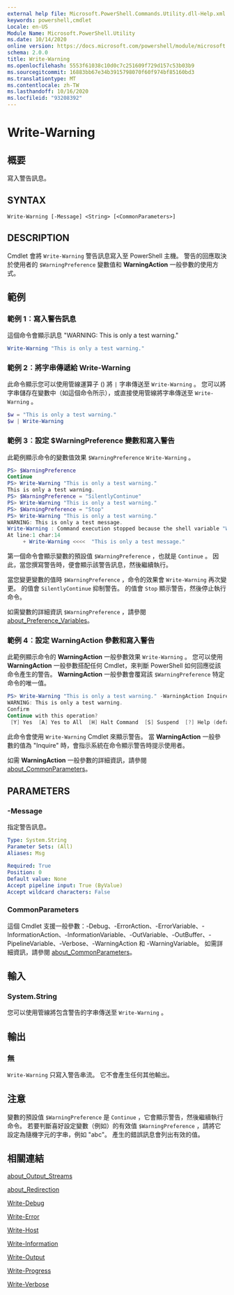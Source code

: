 ```yaml
---
external help file: Microsoft.PowerShell.Commands.Utility.dll-Help.xml
keywords: powershell,cmdlet
Locale: en-US
Module Name: Microsoft.PowerShell.Utility
ms.date: 10/14/2020
online version: https://docs.microsoft.com/powershell/module/microsoft.powershell.utility/write-warning?view=powershell-6&WT.mc_id=ps-gethelp
schema: 2.0.0
title: Write-Warning
ms.openlocfilehash: 5553f61038c10d0c7c251609f729d157c53b03b9
ms.sourcegitcommit: 16883bb67e34b3915798070f60f974bf85160bd3
ms.translationtype: MT
ms.contentlocale: zh-TW
ms.lasthandoff: 10/16/2020
ms.locfileid: "93208392"
---
```

# Write-Warning

## 概要
寫入警告訊息。

## SYNTAX

```
Write-Warning [-Message] <String> [<CommonParameters>]
```

## DESCRIPTION

Cmdlet 會將 `Write-Warning` 警告訊息寫入至 PowerShell 主機。 警告的回應取決於使用者的 `$WarningPreference` 變數值和 **WarningAction** 一般參數的使用方式。

## 範例

### 範例 1︰寫入警告訊息

這個命令會顯示訊息 "WARNING: This is only a test warning."

```powershell
Write-Warning "This is only a test warning."
```

### 範例 2︰將字串傳遞給 Write-Warning

此命令顯示您可以使用管線運算子 () 將 `|` 字串傳送至 `Write-Warning` 。
您可以將字串儲存在變數中（如這個命令所示），或直接使用管線將字串傳送至 `Write-Warning` 。

```powershell
$w = "This is only a test warning."
$w | Write-Warning
```

### 範例 3︰設定 $WarningPreference 變數和寫入警告

此範例顯示命令的變數值效果 `$WarningPreference` `Write-Warning` 。

```powershell
PS> $WarningPreference
Continue
PS> Write-Warning "This is only a test warning."
This is only a test warning.
PS> $WarningPreference = "SilentlyContinue"
PS> Write-Warning "This is only a test warning."
PS> $WarningPreference = "Stop"
PS> Write-Warning "This is only a test warning."
WARNING: This is only a test message.
Write-Warning : Command execution stopped because the shell variable "WarningPreference" is set to Stop.
At line:1 char:14
     + Write-Warning <<<<  "This is only a test message."
```

第一個命令會顯示變數的預設值 `$WarningPreference` ，也就是 `Continue` 。 因此，當您撰寫警告時，便會顯示該警告訊息，然後繼續執行。

當您變更變數的值時 `$WarningPreference` ，命令的效果會 `Write-Warning` 再次變更。 的值會 `SilentlyContinue` 抑制警告。 的值會 `Stop` 顯示警告，然後停止執行命令。

如需變數的詳細資訊 `$WarningPreference` ，請參閱 [about_Preference_Variables](../Microsoft.Powershell.Core/About/about_Preference_Variables.md)。

### 範例 4︰設定 WarningAction 參數和寫入警告

此範例顯示命令的 **WarningAction** 一般參數效果 `Write-Warning` 。 您可以使用 **WarningAction** 一般參數搭配任何 Cmdlet，來判斷 PowerShell 如何回應從該命令產生的警告。 **WarningAction** 一般參數會覆寫該 `$WarningPreference` 特定命令的唯一值。

```powershell
PS> Write-Warning "This is only a test warning." -WarningAction Inquire
WARNING: This is only a test warning.
Confirm
Continue with this operation?
 [Y] Yes  [A] Yes to All  [H] Halt Command  [S] Suspend  [?] Help (default is "Y"):
```

此命令會使用 `Write-Warning` Cmdlet 來顯示警告。 當 **WarningAction** 一般參數的值為 "Inquire" 時，會指示系統在命令顯示警告時提示使用者。

如需 **WarningAction** 一般參數的詳細資訊，請參閱 [about_CommonParameters](../Microsoft.Powershell.Core/About/about_CommonParameters.md)。

## PARAMETERS

### -Message
指定警告訊息。

```yaml
Type: System.String
Parameter Sets: (All)
Aliases: Msg

Required: True
Position: 0
Default value: None
Accept pipeline input: True (ByValue)
Accept wildcard characters: False
```

### CommonParameters

這個 Cmdlet 支援一般參數：-Debug、-ErrorAction、-ErrorVariable、-InformationAction、-InformationVariable、-OutVariable、-OutBuffer、-PipelineVariable、-Verbose、-WarningAction 和 -WarningVariable。 如需詳細資訊，請參閱 [about_CommonParameters](https://go.microsoft.com/fwlink/?LinkID=113216)。

## 輸入

### System.String

您可以使用管線將包含警告的字串傳送至 `Write-Warning` 。

## 輸出

### 無

`Write-Warning` 只寫入警告串流。 它不會產生任何其他輸出。

## 注意

變數的預設值 `$WarningPreference` 是 `Continue` ，它會顯示警告，然後繼續執行命令。 若要判斷喜好設定變數（例如）的有效值 `$WarningPreference` ，請將它設定為隨機字元的字串，例如 "abc"。 產生的錯誤訊息會列出有效的值。

## 相關連結

[about_Output_Streams](../Microsoft.PowerShell.Core/About/about_Output_Streams.md)

[about_Redirection](../Microsoft.PowerShell.Core/About/about_Redirection.md)

[Write-Debug](Write-Debug.md)

[Write-Error](Write-Error.md)

[Write-Host](Write-Host.md)

[Write-Information](Write-Information.md)

[Write-Output](Write-Output.md)

[Write-Progress](Write-Progress.md)

[Write-Verbose](Write-Verbose.md)
